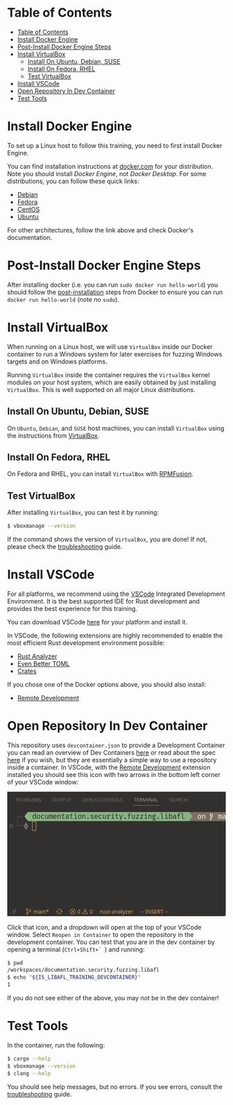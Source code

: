 # Table of Contents

- [Table of Contents](#table-of-contents)
- [Install Docker Engine](#install-docker-engine)
- [Post-Install Docker Engine Steps](#post-install-docker-engine-steps)
- [Install VirtualBox](#install-virtualbox)
  - [Install On Ubuntu, Debian, SUSE](#install-on-ubuntu-debian-suse)
  - [Install On Fedora, RHEL](#install-on-fedora-rhel)
  - [Test VirtualBox](#test-virtualbox)
- [Install VSCode](#install-vscode)
- [Open Repository In Dev Container](#open-repository-in-dev-container)
- [Test Tools](#test-tools)


# Install Docker Engine

To set up a Linux host to follow this training, you need to first install Docker Engine.

You can find installation instructions
at [docker.com](https://docs.docker.com/engine/install/) for your distribution. Note
you should install *Docker Engine*, not *Docker Desktop*. For some distributions, you can
follow these quick links:

- [Debian](https://docs.docker.com/engine/install/debian/)
- [Fedora](https://docs.docker.com/engine/install/fedora/)
- [CentOS](https://docs.docker.com/engine/install/centos/)
- [Ubuntu](https://docs.docker.com/engine/install/ubuntu/)

For other architectures, follow the link above and check Docker's documentation.

# Post-Install Docker Engine Steps

After installing docker (i.e. you can run `sudo docker run hello-world`) you should
follow the
[post-installation](https://docs.docker.com/engine/install/linux-postinstall/) steps
from Docker to ensure you can run `docker run hello-world` (note no `sudo`).

# Install VirtualBox

When running on a Linux host, we will use `VirtualBox` inside our Docker container to
run a Windows system for later exercises for fuzzing Windows targets and on Windows
platforms. 

Running `VirtualBox` inside the container requires the `VirtualBox` kernel modules on
your host system, which are easily obtained by just installing `VirtualBox`. This is
well supported on all major Linux distributions.

## Install On Ubuntu, Debian, SUSE

On `Ubuntu`, `Debian`, and `SUSE` host machines, you can install `VirtualBox` using the
instructions from [VirtualBox](https://www.virtualbox.org/wiki/Linux_Downloads).

## Install On Fedora, RHEL

On Fedora and RHEL, you can install `VirtualBox` with
[RPMFusion](https://rpmfusion.org/Howto/VirtualBox#Quick_install).

## Test VirtualBox

After installing `VirtualBox`, you can test it by running:

```sh
$ vboxmanage --version
```

If the command shows the version of `VirtualBox`, you are done! If not, please check the
[troubleshooting](./Troubleshooting.md) guide.

# Install VSCode

For all platforms, we recommend using the [VSCode](https://code.visualstudio.com/)
Integrated Development Environment. It is the best supported IDE for Rust development
and provides the best experience for this training.

You can download VSCode [here](https://code.visualstudio.com/) for your platform and
install it.

In VSCode, the following extensions are highly recommended to enable the most efficient
Rust development environment possible:

- [Rust Analyzer](https://marketplace.visualstudio.com/items?itemName=rust-lang.rust-analyzer)
- [Even Better TOML](https://marketplace.visualstudio.com/items?itemName=tamasfe.even-better-toml)
- [Crates](https://marketplace.visualstudio.com/items?itemName=serayuzgur.crates)

If you chose one of the Docker options above, you should also install:

- [Remote Development](https://marketplace.visualstudio.com/items?itemName=ms-vscode-remote.vscode-remote-extensionpack)

# Open Repository In Dev Container

This repository uses `devcontainer.json` to provide a Development Container you can read
an overview of Dev Containers
[here](https://code.visualstudio.com/docs/devcontainers/containers) or read about the
spec [here](https://containers.dev/implementors/json_reference/) if you wish, but they
are essentially a simple way to use a repository inside a container. In VSCode, with the
[Remote Development](https://marketplace.visualstudio.com/items?itemName=ms-vscode-remote.vscode-remote-extensionpack)
extension installed you should see this icon with two arrows in the bottom left corner
of your VSCode window:

![dev container icon](images/devcontainer.png)

Click that icon, and a dropdown will open at the top of your VSCode window. Select
`Reopen in Container` to open the repository in the development container. You can
test that you are in the dev container by opening a terminal (``Ctrl+Shift+` ``) and running:

```sh
$ pwd
/workspaces/documentation.security.fuzzing.libafl
$ echo "${IS_LIBAFL_TRAINING_DEVCONTAINER}"
1
```

If you do not see either of the above, you may not be in the dev container!


# Test Tools

In the container, run the following:

```sh
$ cargo --help
$ vboxmanage --version
$ clang --help
```

You should see help messages, but no errors. If you see errors, consult the
[troubleshooting](./Troubleshooting.md) guide.